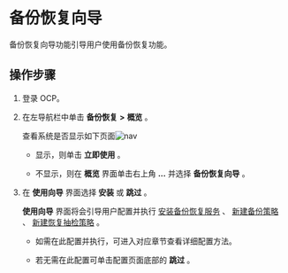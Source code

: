备份恢复向导 
===========================

备份恢复向导功能引导用户使用备份恢复功能。

操作步骤 
-------------------------

1. 登录 OCP。

   

2. 在左导航栏中单击 **备份恢复** **\>** **概览** 。

   查看系统是否显示如下页面![nav](https://help-static-aliyun-doc.aliyuncs.com/assets/img/zh-CN/1700249161/p268049.png)
   * 显示，则单击 **立即使用** 。

     
   
   * 不显示，则在 **概览** 界面单击右上角 **...** 并选择 **备份恢复向导** 。

     
   

   

3. 在 **使用向导** 界面选择 **安装** 或 **跳过** 。

   **使用向导** 界面将会引导用户配置并执行 [安装备份恢复服务](/zh-CN/3.ob-cloud-platform/9.use-backup-and-recovery/7.installation-services.md) 、 [新建备份策略](/zh-CN/3.ob-cloud-platform/9.use-backup-and-recovery/3.create-backup-policy.md) 、 [新建恢复抽检策略](/zh-CN/3.ob-cloud-platform/9.use-backup-and-recovery/5.new-recovery-sampling-strategy.md) 。
   * 如需在此配置并执行，可进入对应章节查看详细配置方法。

     
   
   * 若无需在此配置可单击配置页面底部的 **跳过** 。

     
   

   



